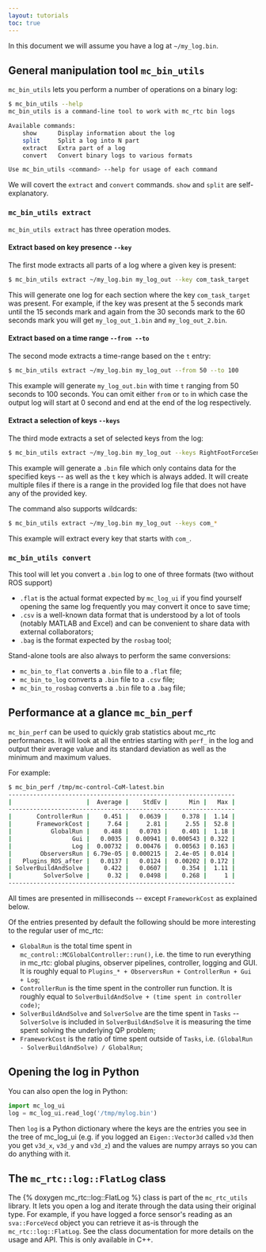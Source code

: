 ```yaml
---
layout: tutorials
toc: true
---
```


In this document we will assume you have a log at `~/my_log.bin`.

## General manipulation tool `mc_bin_utils`

`mc_bin_utils` lets you perform a number of operations on a binary log:

```bash
$ mc_bin_utils --help
mc_bin_utils is a command-line tool to work with mc_rtc bin logs

Available commands:
    show      Display information about the log
    split     Split a log into N part
    extract   Extra part of a log
    convert   Convert binary logs to various formats

Use mc_bin_utils <command> --help for usage of each command
```

We will covert the `extract` and `convert` commands. `show` and `split` are self-explanatory.

### `mc_bin_utils extract`

`mc_bin_utils extract` has three operation modes.

#### Extract based on key presence `--key`

The first mode extracts all parts of a log where a given key is present:

```bash
$ mc_bin_utils extract ~/my_log.bin my_log_out --key com_task_target
```

This will generate one log for each section where the key `com_task_target` was present. For example, if the key was present at the 5 seconds mark until the 15 seconds mark and again from the 30 seconds mark to the 60 seconds mark you will get `my_log_out_1.bin` and `my_log_out_2.bin`.

#### Extract based on a time range `--from --to`

The second mode extracts a time-range based on the `t` entry:

```bash
$ mc_bin_utils extract ~/my_log.bin my_log_out --from 50 --to 100
```

This example will generate `my_log_out.bin` with time `t` ranging from 50 seconds to 100 seconds. You can omit either `from` or `to` in which case the output log will start at 0 second and end at the end of the log respectively.

#### Extract a selection of keys `--keys`

The third mode extracts a set of selected keys from the log:

```bash
$ mc_bin_utils extract ~/my_log.bin my_log_out --keys RightFootForceSensor com_target com_eval
```

This example will generate a `.bin` file which only contains data for the specified keys -- as well as the `t` key which is always added. It will create multiple files if there is a range in the provided log file that does not have any of the provided key.

The command also supports wildcards:

```bash
$ mc_bin_utils extract ~/my_log.bin my_log_out --keys com_*
```

This example will extract every key that starts with `com_`.

### `mc_bin_utils convert`

This tool will let you convert a `.bin` log to one of three formats (two without ROS support)

- `.flat` is the actual format expected by `mc_log_ui` if you find yourself opening the same log frequently you may convert it once to save time;
- `.csv` is a well-known data format that is understood by a lot of tools (notably MATLAB and Excel) and can be convenient to share data with external collaborators;
- `.bag` is the format expected by the `rosbag` tool;

Stand-alone tools are also always to perform the same conversions:

- `mc_bin_to_flat` converts a `.bin` file to a `.flat` file;
- `mc_bin_to_log` converts a `.bin` file to a `.csv` file;
- `mc_bin_to_rosbag` converts a `.bin` file to a `.bag` file;

## Performance at a glance `mc_bin_perf`

`mc_bin_perf` can be used to quickly grab statistics about mc_rtc performances. It will look at all the entries starting with `perf_` in the log and output their average value and its standard deviation as well as the minimum and maximum values.

For example:

```bash
$ mc_bin_perf /tmp/mc-control-CoM-latest.bin
----------------------------------------------------------------
|                     |  Average |    StdEv |      Min |   Max |
----------------------------------------------------------------
|       ControllerRun |    0.451 |   0.0639 |    0.378 |  1.14 |
|       FrameworkCost |     7.64 |     2.81 |     2.55 |  52.8 |
|           GlobalRun |    0.488 |   0.0703 |    0.401 |  1.18 |
|                 Gui |   0.0035 |  0.00941 | 0.000543 | 0.322 |
|                 Log |  0.00732 |  0.00476 |  0.00563 | 0.163 |
|        ObserversRun | 6.79e-05 | 0.000215 |  2.4e-05 | 0.014 |
|   Plugins_ROS_after |   0.0137 |   0.0124 |  0.00202 | 0.172 |
| SolverBuildAndSolve |    0.422 |   0.0607 |    0.354 |  1.11 |
|         SolverSolve |     0.32 |   0.0498 |    0.268 |     1 |
----------------------------------------------------------------
```

All times are presented in milliseconds -- except `FrameworkCost` as explained below.

Of the entries presented by default the following should be more interesting to the regular user of mc_rtc:

- `GlobalRun` is the total time spent in `mc_control::MCGlobalController::run()`, i.e. the time to run everything in mc_rtc: global plugins, observer pipelines, controller, logging and GUI. It is roughly equal to `Plugins_* + ObserversRun + ControllerRun + Gui + Log`;
- `ControllerRun` is the time spent in the controller run function. It is roughly equal to `SolverBuildAndSolve + (time spent in controller code)`;
- `SolverBuildAndSolve` and `SolverSolve` are the time spent in `Tasks` -- `SolverSolve` is included in `SolverBuildAndSolve` it is measuring the time spent solving the underlying QP problem;
- `FrameworkCost` is the ratio of time spent outside of `Tasks`, i.e. `(GlobalRun - SolverBuildAndSolve) / GlobalRun`;

## Opening the log in Python

You can also open the log in Python:

```python
import mc_log_ui
log = mc_log_ui.read_log('/tmp/mylog.bin')
```

Then `log` is a Python dictionary where the keys are the entries you see in the tree of mc\_log\_ui (e.g. if you logged an `Eigen::Vector3d` called `v3d` then you get `v3d_x`, `v3d_y` and `v3d_z`) and the values are numpy arrays so you can do anything with it.

## The `mc_rtc::log::FlatLog` class

The {% doxygen mc_rtc::log::FlatLog %} class is part of the `mc_rtc_utils` library. It lets you open a log and iterate through the data using their original type. For example, if you have logged a force sensor's reading as an `sva::ForceVecd` object you can retrieve it as-is through the `mc_rtc::log::FlatLog`. See the class documentation for more details on the usage and API. This is only available in C++.
